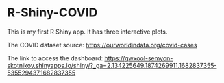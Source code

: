 # R-Shiny-COVID


This is my first R Shiny app. It has three interactive plots.


The COVID dataset source: https://ourworldindata.org/covid-cases


The link to access the dashboard: https://gwxool-semyon-skotnikov.shinyapps.io/shiny/?_ga=2.134225649.1874269911.1682837355-535529437.1682837355
